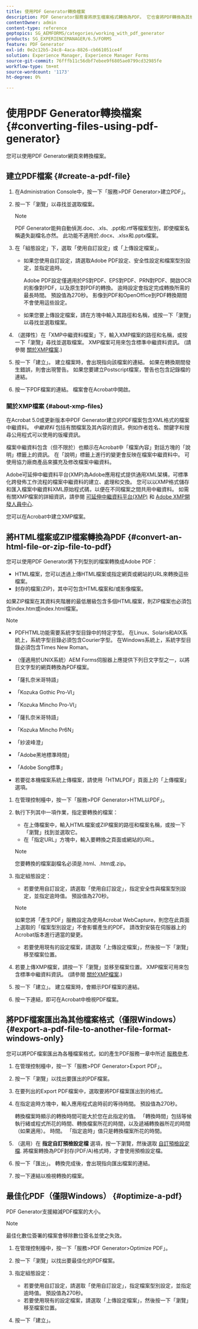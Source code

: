 ```yaml
---
title: 使用PDF Generator轉換檔案
description: PDF Generator服務會將原生檔案格式轉換為PDF。 它也會將PDF轉換為其他檔案格式，並最佳化PDF檔案的大小。
contentOwner: admin
content-type: reference
geptopics: SG_AEMFORMS/categories/working_with_pdf_generator
products: SG_EXPERIENCEMANAGER/6.5/FORMS
feature: PDF Generator
exl-id: 0e2c12b5-24c8-4aca-8826-cb661051ce4f
solution: Experience Manager, Experience Manager Forms
source-git-commit: 76fffb11c56dbf7ebee9f6805ae0799cd32985fe
workflow-type: tm+mt
source-wordcount: '1173'
ht-degree: 0%

---
```


# 使用PDF Generator轉換檔案{#converting-files-using-pdf-generator}

您可以使用PDF Generator網頁來轉換檔案。

## 建立PDF檔案 {#create-a-pdf-file}

1. 在Administration Console中，按一下「服務>PDF Generator>建立PDF」。
1. 按一下「瀏覽」以尋找並選取檔案。

   >[!NOTE]
   >
   >PDF Generator能夠自動偵測.doc、.xls、.ppt和.rtf等檔案型別，即使檔案名稱遺失副檔名亦然。 此功能不適用於.docx、.xlsx和.pptx檔案。

1. 在「組態設定」下，選取「使用自訂設定」或「上傳設定檔案」。

   * 如果您使用自訂設定，請選取Adobe PDF設定、安全性設定和檔案型別設定，並指定逾時。

     Adobe PDF設定僅適用於PS對PDF、EPS對PDF、PRN對PDF、開啟OCR的影像對PDF，以及原生對PDF的轉換。 逾時設定會指定完成轉換所需的最長時間。 預設值為270秒。 影像到PDF和OpenOffice到PDF轉換期間不會使用這些設定。

   * 如果您要上傳設定檔案，請在方塊中輸入其路徑和名稱，或按一下「瀏覽」以尋找並選取檔案。

1. （選擇性）在「XMP中繼資料檔案」下，輸入XMP檔案的路徑和名稱，或按一下「瀏覽」尋找並選取檔案。 XMP檔案可用來包含標準中繼資料資訊。 (請參閱 [關於XMP檔案](converting-files-using-pdf-generator.md#about-xmp-files).)
1. 按一下「建立」。 建立檔案時，會出現指向該檔案的連結。 如果在轉換期間發生錯誤，則會出現警告。 如果您要建立Postscript檔案，警告也包含記錄檔的連結。
1. 按一下PDF檔案的連結。 檔案會在Acrobat中開啟。

### 關於XMP檔案 {#about-xmp-files}

在Acrobat 5.0或更新版本中PDF Generator建立的PDF檔案包含XML格式的檔案中繼資料。 *中繼資料* 包括有關檔案及其內容的資訊，例如作者姓名、關鍵字和搜尋公用程式可以使用的版權資訊。

檔案中繼資料包含（但不限於）也顯示在Acrobat中「檔案內容」對話方塊的「說明」標籤上的資訊。 在「說明」標籤上進行的變更會反映在檔案中繼資料中。 可使用協力廠商產品來擴充及修改檔案中繼資料。

Adobe可延伸中繼資料平台(XMP)為Adobe應用程式提供通用XML架構，可標準化跨發佈工作流程的檔案中繼資料的建立、處理和交換。 您可以以XMP格式儲存和匯入檔案中繼資料XML原始程式碼，以便在不同檔案之間共用中繼資料。 如需有關XMP檔案的詳細資訊，請參閱 [可延伸中繼資料平台(XMP)](https://www.adobe.com/products/xmp/) 和 [Adobe XMP開發人員中心](https://www.adobe.com/devnet/xmp.html).

您可以在Acrobat中建立XMP檔案。

## 將HTML檔案或ZIP檔案轉換為PDF {#convert-an-html-file-or-zip-file-to-pdf}

您可以使用PDF Generator將下列型別的檔案轉換成Adobe PDF：

* HTML檔案，您可以透過上傳HTML檔案或指定網頁或網站的URL來轉換這些檔案。
* 封存的檔案(ZIP)，其中可包含HTML檔案和/或影像檔案。

如果ZIP檔案在其資料夾階層的最低層級包含多個HTML檔案，則ZIP檔案也必須包含index.htm或index.html檔案。

>[!NOTE]
>
>* PDFHTML功能需要系統字型目錄中的特定字型。 在Linux、Solaris和AIX系統上，系統字型目錄必須包含Courier字型。 在Windows系統上，系統字型目錄必須包含Times New Roman。
>
>* （僅適用於UNIX系統）AEM Forms伺服器上應提供下列日文字型之一，以將日文字型的網頁轉換為PDF檔案。
>
>  * 「薩扎奈米哥特語」
>  * 「Kozuka Gothic Pro-VI」
>  * 「Kozuka Mincho Pro-VI」
>  * 「薩扎奈米哥特語」
>  * 「Kozuka Mincho Pr6N」
>  * 「紗波峰澄」
>  * 「Adobe黑地標準時間」
>  * 「Adobe Song標準」
>
>* 若要從本機檔案系統上傳檔案，請使用「HTMLPDF」頁面上的「上傳檔案」選項。

1. 在管理控制檯中，按一下「服務>PDF Generator>HTML以PDF」。
1. 執行下列其中一項作業，指定要轉換的檔案：

   * 在上傳檔案中，輸入HTML檔案或ZIP檔案的路徑和檔案名稱，或按一下「瀏覽」找到並選取它。
   * 在「指定URL」方塊中，輸入要轉換之頁面或網站的URL。

   >[!NOTE]
   >
   >您要轉換的檔案副檔名必須是.html、.htm或.zip。

1. 指定組態設定：

   * 若要使用自訂設定，請選取「使用自訂設定」，指定安全性與檔案型別設定，並指定逾時值。 預設值為270秒。

   >[!NOTE]
   >
   >如果您將「產生PDF」服務設定為使用Acrobat WebCapture，則您在此頁面上選取的「檔案型別設定」不會影響產生的PDF。 請改對安裝在伺服器上的Acrobat版本進行適當的變更。

   * 若要使用現有的設定檔案，請選取「上傳設定檔案」，然後按一下「瀏覽」移至檔案位置。

1. 若要上傳XMP檔案，請按一下「瀏覽」並移至檔案位置。 XMP檔案可用來包含標準中繼資料資訊。 (請參閱 [關於XMP檔案](converting-files-using-pdf-generator.md#about-xmp-files).)
1. 按一下「建立」。 建立檔案時，會顯示PDF檔案的連結。
1. 按一下連結，即可在Acrobat中檢視PDF檔案。

## 將PDF檔案匯出為其他檔案格式（僅限Windows） {#export-a-pdf-file-to-another-file-format-windows-only}

您可以將PDF檔案匯出為各種檔案格式，如的產生PDF服務一章中所述 [服務參考](https://www.adobe.com/go/learn_aemforms_services_63).

1. 在管理控制檯中，按一下「服務>PDF Generator>Export PDF」。
1. 按一下「瀏覽」以找出要匯出的PDF檔案。
1. 在要列出的Export PDF檔案中，選取要將PDF檔案匯出到的格式。
1. 在指定逾時方塊中，輸入應用程式逾時前的等待時間。 預設值為270秒。

   轉換檔案時顯示的轉換時間可能大於您在此指定的值。 「轉換時間」包括等候執行緒或程式所花的時間、轉換檔案所花的時間，以及遞補轉換器所花的時間（如果適用）。 時間。 「指定逾時」值只是轉換檔案所花的時間。

1. （選用）在 **指定自訂預檢設定檔** 選項，按一下瀏覽，然後選取 [自訂預檢設定檔](https://helpx.adobe.com/acrobat/using/preflight-profiles-acrobat-pro.html). 將檔案轉換為PDF封存(PDF/A)格式時，才會使用預檢設定檔。
1. 按一下「匯出」。 轉換完成後，會出現指向匯出檔案的連結。
1. 按一下連結以檢視轉換的檔案。

## 最佳化PDF（僅限Windows） {#optimize-a-pdf}

PDF Generator支援縮減PDF檔案的大小。

>[!NOTE]
>
>最佳化數位簽署的檔案會移除數位簽名並使之失效。

1. 在管理控制檯中，按一下「服務>PDF Generator>Optimize PDF」。
1. 按一下「瀏覽」以找出要最佳化的PDF檔案。
1. 指定組態設定：

   * 若要使用自訂設定，請選取「使用自訂設定」，指定檔案型別設定，並指定逾時值。 預設值為270秒。
   * 若要使用現有的設定檔案，請選取「上傳設定檔案」，然後按一下「瀏覽」移至檔案位置。

1. 按一下「建立」。

